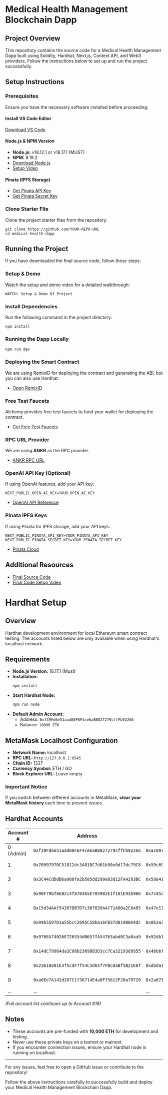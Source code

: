 # Medical Health Management Blockchain Dapp

## Project Overview

This repository contains the source code for a Medical Health Management Dapp built using Solidity, Hardhat, Next.js, Context API, and Web3 providers. Follow the instructions below to set up and run the project successfully.

## Setup Instructions

### Prerequisites
Ensure you have the necessary software installed before proceeding:

#### Install VS Code Editor
[Download VS Code](https://code.visualstudio.com/download)

#### Node.js & NPM Version
- **Node.js:** v18.12.1 or v18.17.1 (MUST)
- **NPM:** 8.19.2
- [Download Node.js](https://nodejs.org/en/download)
- [Setup Video](https://youtu.be/)

#### Pinata (IPFS Storage)
- [Get Pinata API Key](https://pinata.cloud)
- [Get Pinata Secret Key](https://pinata.cloud)

### Clone Starter File
Clone the project starter files from the repository:
```
git clone https://github.com/YOUR-REPO-URL
cd medical-health-dapp
```

## Running the Project

If you have downloaded the final source code, follow these steps:

### Setup & Demo
Watch the setup and demo video for a detailed walkthrough:
```
WATCH: Setup & Demo Of Project
```

### Install Dependencies
Run the following command in the project directory:
```
npm install
```

### Running the Dapp Locally
```
npm run dev
```

### Deploying the Smart Contract
We are using RemixID for deploying the contract and generating the ABI, but you can also use Hardhat.
- [Open RemixID](https://remix-project.org)

### Free Test Faucets
Alchemy provides free test faucets to fund your wallet for deploying the contract.
- [Get Free Test Faucets](https://www.theblockchaincoders.com/resource)

### RPC URL Provider
We are using **ANKR** as the RPC provider.
- [ANKR RPC URL](https://www.ankr.com/rpc/)

### OpenAI API Key (Optional)
If using OpenAI features, add your API key:
```
NEXT_PUBLIC_OPEN_AI_KEY=YOUR_OPEN_AI_KEY
```
- [OpenAI API Reference](https://platform.openai.com/docs/api-reference/introduction)

### Pinata IPFS Keys
If using Pinata for IPFS storage, add your API keys:
```
NEXT_PUBLIC_PINATA_API_KEY=YOUR_PINATA_API_KEY
NEXT_PUBLIC_PINATA_SECRET_KEY=YOUR_PINATA_SECRET_KEY
```
- [Pinata Cloud](https://www.pinata.cloud/)

## Additional Resources
- [Final Source Code](#)
- [Final Code Setup Video](#)

# Hardhat Setup

## Overview

Hardhat development environment for local Ethereum smart contract testing. The accounts listed below are only available when using Hardhat's localhost network.

## Requirements

- **Node.js Version:** 18.17.1 (Must)
- **Installation:**
  ```sh
  npm install
  ```
- **Start Hardhat Node:**
  ```sh
  npm run node
  ```
- **Default Admin Account:**
  - Address: `0xf39Fd6e51aad88F6F4ce6aB8827279cffFb92266`
  - Balance: `10000 ETH`

## MetaMask Localhost Configuration

- **Network Name:** localhost
- **RPC URL:** `http://127.0.0.1:8545`
- **Chain ID:** 1337
- **Currency Symbol:** ETH / GO
- **Block Explorer URL:** Leave empty

### Important Notice

If you switch between different accounts in MetaMask, **clear your MetaMask history** each time to prevent issues.

## Hardhat Accounts

| Account # | Address | Private Key | Balance |
|-----------|------------------------------------------------------|------------------------------------------------------------------|----------|
| 0 (Admin) | `0xf39Fd6e51aad88F6F4ce6aB8827279cffFb92266` | `0xac0974bec39a17e36ba4a6b4d238ff944bacb478cbed5efcae784d7bf4f2ff80` | 10000 ETH |
| 1 | `0x70997970C51812dc3A010C7d01b50e0d17dc79C8` | `0x59c6995e998f97a5a0044966f0945389dc9e86dae88c7a8412f4603b6b78690d` | 10000 ETH |
| 2 | `0x3C44CdDdB6a900fa2b585dd299e03d12FA4293BC` | `0x5de4111afa1a4b94908f83103eb1f1706367c2e68ca870fc3fb9a804cdab365a` | 10000 ETH |
| 3 | `0x90F79bf6EB2c4f870365E785982E1f101E93b906` | `0x7c852118294e51e653712a81e05800f419141751be58f605c371e15141b007a6` | 10000 ETH |
| 4 | `0x15d34AAf54267DB7D7c367839AAf71A00a2C6A65` | `0x47e179ec197488593b187f80a00eb0da91f1b9d0b13f8733639f19c30a34926a` | 10000 ETH |
| 5 | `0x9965507D1a55bcC2695C58ba16FB37d819B0A4dc` | `0x8b3a350cf5c34c9194ca85829a2df0ec3153be0318b5e2d3348e872092edffba` | 10000 ETH |
| 6 | `0x976EA74026E726554dB657fA54763abd0C3a0aa9` | `0x92db14e403b83dfe3df233f83dfa3a0d7096f21ca9b0d6d6b8d88b2b4ec1564e` | 10000 ETH |
| 7 | `0x14dC79964da2C08b23698B3D3cc7Ca32193d9955` | `0x4bbbf85ce3377467afe5d46f804f221813b2bb87f24d81f60f1fcdbf7cbf4356` | 10000 ETH |
| 8 | `0x23618e81E3f5cdF7f54C3d65f7FBc0aBf5B21E8f` | `0xdbda1821b80551c9d65939329250298aa3472ba22feea921c0cf5d620ea67b97` | 10000 ETH |
| 9 | `0xa0Ee7A142d267C1f36714E4a8F75612F20a79720` | `0x2a871d0798f97d79848a013d4936a73bf4cc922c825d33c1cf7073dff6d409c6` | 10000 ETH |
| ... | ... | ... | ... |

_(Full account list continues up to Account #19)_

## Notes

- These accounts are pre-funded with **10,000 ETH** for development and testing.
- Never use these private keys on a testnet or mainnet.
- If you encounter connection issues, ensure your Hardhat node is running on localhost.

---

For any issues, feel free to open a GitHub issue or contribute to the repository!

Follow the above instructions carefully to successfully build and deploy your Medical Health Management Blockchain Dapp.

